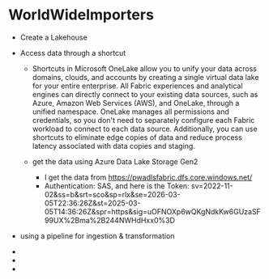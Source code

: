 # WorldWideImporters

- Create a Lakehouse
- Access data through a shortcut
  - Shortcuts in Microsoft OneLake allow you to unify your data across domains, clouds, and accounts by creating a single virtual data lake for your entire enterprise. All Fabric experiences and analytical engines can directly connect to your existing data sources, such as Azure, Amazon Web Services (AWS), and OneLake, through a unified namespace. OneLake manages all permissions and credentials, so you don't need to separately configure each Fabric workload to connect to each data source. Additionally, you can use shortcuts to eliminate        edge copies of data and reduce process latency associated with data copies and staging.

  - get the data using Azure Data Lake Storage Gen2
    - I get the data from https://pwadlsfabric.dfs.core.windows.net/
    - Authentication: SAS, and here is the  Token: sv=2022-11-02&ss=b&srt=sco&sp=rlx&se=2026-03-05T22:36:26Z&st=2025-03-05T14:36:26Z&spr=https&sig=uOFNOXp6wQKgNdkKw6GUzaSF99UX%2Bma%2B244NWHdHxx0%3D

 
- using a pipeline for ingestion & transformation
- 
- 
- 
